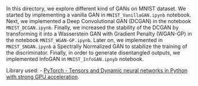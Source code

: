 In this directory, we explore different kind of GANs on MNIST dataset. We started by implementing a vanilla GAN in `MNIST_VanillaGAN.ipynb` notebook. Next, we implemented a Deep Convolutional GAN (DCGAN) in the notebook `MNIST_DCGAN.ipynb`. Finally, we increased the stability of the DCGAN by transforming it into a Wasserstein GAN with Gradient Penalty (WGAN-GP) in the notebook `MNIST_WGAN-GP.ipynb`. Later on, we implemented in `MNIST_SNGAN.ipynb` a Spectrally Normalized GAN to stabilize the training of the discriminator. Finally, in order to generate disentangled outputs, we implemented InfoGAN in `MNIST_InfoGAN.ipnyb` notebook.

Library used: - [PyTorch - Tensors and Dynamic neural networks in Python with strong GPU acceleration](https://github.com/pytorch/pytorch).

